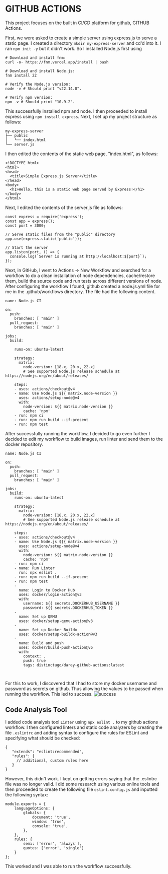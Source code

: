 # GITHUB ACTIONS

This project focuses on the built in CI/CD platform for github, GITHUB Actions.

First, we were asked to create a simple server using express.js to serve a static page. I created a directory `mkdir my-express-server` and cd'd into it. I ran `npm init -y` but it didn't work. So I installed Node.js first using 
```
# Download and install fnm:
curl -o- https://fnm.vercel.app/install | bash

# Download and install Node.js:
fnm install 22

# Verify the Node.js version:
node -v # Should print "v22.14.0".

# Verify npm version:
npm -v # Should print "10.9.2".
```

This successfully installed npm and node. I then proceeded to install express using `npm install express`. Next, I set up my project structure as follows:
```
my-express-server
├── public
│   └── index.html
└── server.js
```
I then edited the contents of the static web page, "index.html", as follows:
```
<!DOCTYPE html>
<html>
<head>
  <title>Simple Express.js Server</title>
</head>
<body>
  <h1>Hello, this is a static web page served by Express!</h1>
</body>
</html>
```

Next, I edited the contents of the server.js file as follows:
```
const express = require('express');
const app = express();
const port = 3000;

// Serve static files from the "public" directory
app.use(express.static('public'));

// Start the server
app.listen(port, () => {
  console.log(`Server is running at http://localhost:${port}`);
});

```

Next, in GitHub, I went to Actions -> New Workflow and searched for a workflow to do a clean installation of node dependencies, cache/restore them, build the source code and run tests across different versions of node. After configuring the workflow I found, github created a node.js.yml file for me in the .github/workflows directory. The file had the following content.
```
name: Node.js CI

on:
  push:
    branches: [ "main" ]
  pull_request:
    branches: [ "main" ]

jobs:
  build:

    runs-on: ubuntu-latest

    strategy:
      matrix:
        node-version: [18.x, 20.x, 22.x]
        # See supported Node.js release schedule at https://nodejs.org/en/about/releases/

    steps:
    - uses: actions/checkout@v4
    - name: Use Node.js ${{ matrix.node-version }}
      uses: actions/setup-node@v4
      with:
        node-version: ${{ matrix.node-version }}
        cache: 'npm'
    - run: npm ci
    - run: npm run build --if-present
    - run: npm test
```
After successfully running the workflow, I decided to go even further I decided to edit my workflow to build images, run linter and send them to the docker repository.
```
name: Node.js CI

on:
  push:
    branches: [ "main" ]
  pull_request:
    branches: [ "main" ]

jobs:
  build:
    runs-on: ubuntu-latest

    strategy:
      matrix:
        node-version: [18.x, 20.x, 22.x]
        # See supported Node.js release schedule at https://nodejs.org/en/about/releases/

    steps:
    - uses: actions/checkout@v4
    - name: Use Node.js ${{ matrix.node-version }}
      uses: actions/setup-node@v4
      with:
        node-version: ${{ matrix.node-version }}
        cache: 'npm'
    - run: npm ci
    - name: Run Linter
      run: npx eslint .
    - run: npm run build --if-present
    - run: npm test
    -
      name: Login to Docker Hub
      uses: docker/login-action@v3
      with:
        username: ${{ secrets.DOCKERHUB_USERNAME }}
        password: ${{ secrets.DOCKERHUB_TOKEN }}
    -
      name: Set up QEMU
      uses: docker/setup-qemu-action@v3
    -
      name: Set up Docker Buildx
      uses: docker/setup-buildx-action@v3
    -
      name: Build and push
      uses: docker/build-push-action@v6
      with:
        context: .
        push: true
        tags: distinctugo/darey-github-actions:latest

    
```
For this to work, I discovered that I had to store my docker username and password as secrets on github. Thus allowing the values to be passed when running the workflow. This led to success.
![success](./img/1.jpg)


## Code Analysis Tool

I added code analysis tool `Linter` using `npx eslint .` to my github actions workflow. I then configured linters and static code analyzers by creating the file `.eslintrc` and adding syntax to configure the rules for ESLint and specifying what should be checked: 

```
{
   "extends": "eslint:recommended",
   "rules": {
     // additional, custom rules here
   }
}
```
However, this didn't work. I kept on getting errors saying that the .eslintrc file was no longer valid. I did some research using various online tools and then proceeded to create the following file `eslint.config.js` and inputted the following syntax:

```
module.exports = {
    languageOptions: {
        globals: {
            document: 'true',
            window: 'true',
            console: 'true',
        },
    },
    rules: {
        semi: ['error', 'always'],
        quotes: ['error', 'single']
    }
};
```

This worked and I was able to run the workflow successfully.